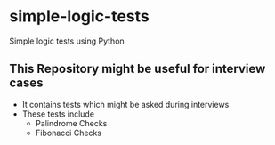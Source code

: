 # simple-logic-tests

Simple logic tests using Python

## This Repository might be useful for interview cases

- It contains tests which might be asked during interviews
- These tests include
  - Palindrome Checks
  - Fibonacci Checks
